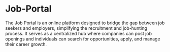 # Job-Portal
The Job Portal is an online platform designed to bridge the gap between job seekers and employers, simplifying the recruitment and job-hunting process. It serves as a centralized hub where companies can post job openings and individuals can search for opportunities, apply, and manage their career growth.
